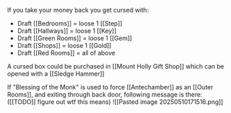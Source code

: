 If you take your money back you get cursed with:
- Draft [[Bedrooms]] = loose 1 [[Step]]
- Draft [[Hallways]] = loose 1 [[Key]]
- Draft [[Green Rooms]] = loose 1 [[Gem]]
- Draft [[Shops]] = loose 1 [[Gold]]
- Draft [[Red Rooms]] = all of above

A cursed box could be purchased in [[Mount Holly Gift Shop]] which can be opened with a [[Sledge Hammer]]

If "Blessing of the Monk" is used to force [[Antechamber]] as an [[Outer Rooms]], and exiting through back door, following message is there: ([[TODO]] figure out wtf this means)
![[Pasted image 20250510171516.png]]